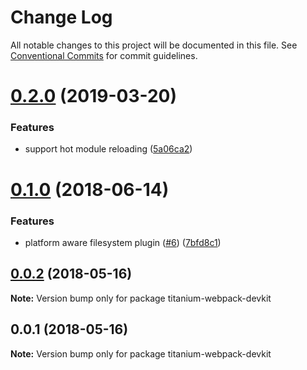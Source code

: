 # Change Log

All notable changes to this project will be documented in this file.
See [Conventional Commits](https://conventionalcommits.org) for commit guidelines.

<a name="0.2.0"></a>
# [0.2.0](https://github.com/appcelerator/titanium-webpack-devkit/compare/v0.1.0...v0.2.0) (2019-03-20)


### Features

* support hot module reloading ([5a06ca2](https://github.com/appcelerator/titanium-webpack-devkit/commit/5a06ca2))




<a name="0.1.0"></a>
# [0.1.0](https://github.com/appcelerator/titanium-webpack-devkit/compare/v0.0.2...v0.1.0) (2018-06-14)


### Features

* platform aware filesystem plugin ([#6](https://github.com/appcelerator/titanium-webpack-devkit/issues/6)) ([7bfd8c1](https://github.com/appcelerator/titanium-webpack-devkit/commit/7bfd8c1))




<a name="0.0.2"></a>
## [0.0.2](https://github.com/appcelerator/titanium-webpack-devkit/compare/v0.0.1...v0.0.2) (2018-05-16)




**Note:** Version bump only for package titanium-webpack-devkit

<a name="0.0.1"></a>
## 0.0.1 (2018-05-16)




**Note:** Version bump only for package titanium-webpack-devkit
